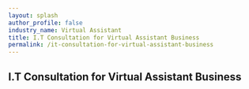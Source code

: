 ```yaml
---
layout: splash 
author_profile: false 
industry_name: Virtual Assistant
title: I.T Consultation for Virtual Assistant Business
permalink: /it-consultation-for-virtual-assistant-business
---
```


## I.T Consultation for Virtual Assistant Business
